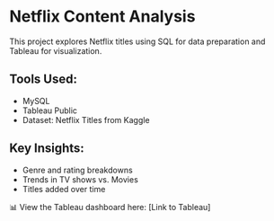 # Netflix Content Analysis

This project explores Netflix titles using SQL for data preparation and Tableau for visualization.

## Tools Used:
- MySQL
- Tableau Public
- Dataset: Netflix Titles from Kaggle

## Key Insights:
- Genre and rating breakdowns
- Trends in TV shows vs. Movies
- Titles added over time

📊 View the Tableau dashboard here: [Link to Tableau]
